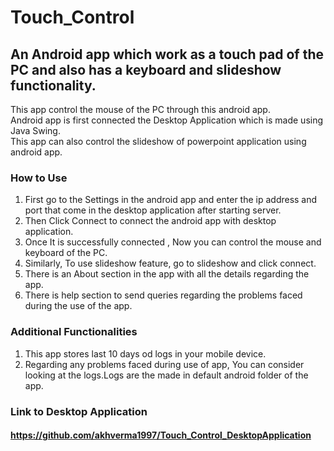 # Touch_Control
## An Android app which work as a touch pad of the PC and also has a keyboard and slideshow functionality.

This app control the mouse of the PC through this android app. <br>
Android app is first connected the Desktop Application which is made using Java Swing. <br>
This app can also control the slideshow of powerpoint application using android app. <br>

### How to Use
1. First go to the Settings in the android app and enter the ip address and port that come in the desktop application after starting server.
2. Then Click Connect to connect the android app with desktop application.
3. Once It is successfully connected , Now you can control the mouse and keyboard of the PC.
4. Similarly, To use slideshow feature, go to slideshow and click connect.
5. There is an About section in the app with all the details regarding the app.
6. There is help section to send queries regarding the problems faced during the use of the app.

### Additional Functionalities
1. This app stores last 10 days od logs in your mobile device.
2. Regarding any problems faced during use of app, You can consider looking at the logs.Logs are the made in default android folder of the app.

### Link to Desktop Application 
#### https://github.com/akhverma1997/Touch_Control_DesktopApplication
